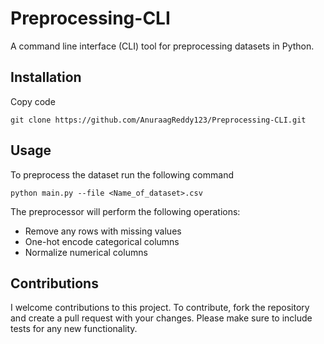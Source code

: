 # Preprocessing-CLI
A command line interface (CLI) tool for preprocessing datasets in Python.

## Installation  
Copy code
```
git clone https://github.com/AnuraagReddy123/Preprocessing-CLI.git
```

## Usage
To preprocess the dataset run the following command
```
python main.py --file <Name_of_dataset>.csv
```

The preprocessor will perform the following operations:
- Remove any rows with missing values
- One-hot encode categorical columns
- Normalize numerical columns


## Contributions
I welcome contributions to this project. To contribute, fork the repository and create a pull request with your changes. Please make sure to include tests for any new functionality.

